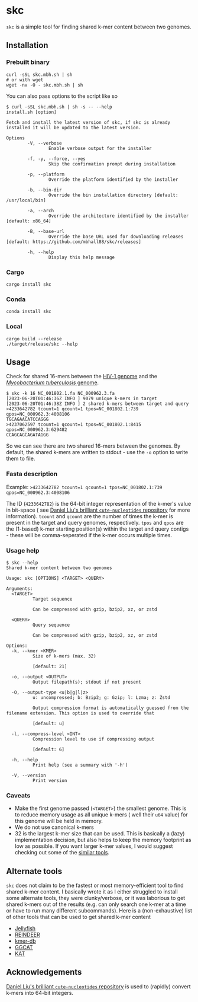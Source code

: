 # skc

`skc` is a simple tool for finding shared k-mer content between two genomes.

## Installation

### Prebuilt binary

```
curl -sSL skc.mbh.sh | sh
# or with wget
wget -nv -O - skc.mbh.sh | sh
```

You can also pass options to the script like so

```text
$ curl -sSL skc.mbh.sh | sh -s -- --help
install.sh [option]

Fetch and install the latest version of skc, if skc is already
installed it will be updated to the latest version.

Options
        -V, --verbose
                Enable verbose output for the installer

        -f, -y, --force, --yes
                Skip the confirmation prompt during installation

        -p, --platform
                Override the platform identified by the installer

        -b, --bin-dir
                Override the bin installation directory [default: /usr/local/bin]

        -a, --arch
                Override the architecture identified by the installer [default: x86_64]

        -B, --base-url
                Override the base URL used for downloading releases [default: https://github.com/mbhall88/skc/releases]

        -h, --help
                Display this help message

```

### Cargo

```text
cargo install skc
```

### Conda

```text
conda install skc
```

### Local

```text
cargo build --release
./target/release/skc --help
```

## Usage

Check for shared 16-mers between the [HIV-1 genome](https://www.ncbi.nlm.nih.gov/nuccore/NC_001802.1) and the [
*Mycobacterium tuberculosis* genome](https://www.ncbi.nlm.nih.gov/nuccore/NC_000962.3).

```text
$ skc -k 16 NC_001802.1.fa NC_000962.3.fa
[2023-06-20T01:46:36Z INFO ] 9079 unique k-mers in target
[2023-06-20T01:46:38Z INFO ] 2 shared k-mers between target and query
>4233642782 tcount=1 qcount=1 tpos=NC_001802.1:739 qpos=NC_000962.3:4008106
TGCAGAACATCCAGGG
>4237062597 tcount=1 qcount=1 tpos=NC_001802.1:8415 qpos=NC_000962.3:629482
CCAGCAGCAGATAGGG
```

So we can see there are two shared 16-mers between the genomes. By default, the shared k-mers are written to stdout -
use the `-o` option to write them to file.

### Fasta description

Example: `>4233642782 tcount=1 qcount=1 tpos=NC_001802.1:739 qpos=NC_000962.3:4008106`

The ID (`4233642782`) is the 64-bit integer representation of the k-mer's value in bit-space (
see [Daniel Liu's brilliant `cute-nucleotides` repository][cute] for more information). `tcount` and `qcount` are the
number of times the k-mer is present in the target and query genomes, respectively. `tpos` and `qpos` are the (1-based)
k-mer starting position(s) within the target and query contigs - these will be comma-seperated if the k-mer occurs
multiple times.

### Usage help

```text
$ skc --help
Shared k-mer content between two genomes

Usage: skc [OPTIONS] <TARGET> <QUERY>

Arguments:
  <TARGET>
          Target sequence

          Can be compressed with gzip, bzip2, xz, or zstd

  <QUERY>
          Query sequence

          Can be compressed with gzip, bzip2, xz, or zstd

Options:
  -k, --kmer <KMER>
          Size of k-mers (max. 32)

          [default: 21]

  -o, --output <OUTPUT>
          Output filepath(s); stdout if not present

  -O, --output-type <u|b|g|l|z>
          u: uncompressed; b: Bzip2; g: Gzip; l: Lzma; z: Zstd

          Output compression format is automatically guessed from the filename extension. This option is used to override that

          [default: u]

  -l, --compress-level <INT>
          Compression level to use if compressing output

          [default: 6]

  -h, --help
          Print help (see a summary with '-h')

  -V, --version
          Print version
```

### Caveats

- Make the first genome passed (`<TARGET>`) the smallest genome. This is to reduce memory usage as all unique k-mers (
  well their `u64` value) for this genome will be held in memory.
- We do not use canonical k-mers
- 32 is the largest k-mer size that can be used. This is basically a (lazy) implementation decision, but also helps to
  keep the memory footprint as low as possible. If you want larger k-mer values, I would suggest checking out some of
  the [similar tools](#alternate-tools).

## Alternate tools

`skc` does not claim to be the fastest or most memory-efficient tool to find shared k-mer content. I basically wrote it
as I either struggled to install some alternate tools, they were clunky/verbose, or it was laborious to get shared
k-mers out of the results (e.g. can only search one k-mer at a time or have to run many different subcommands). Here is
a (non-exhaustive) list of other tools that can be used to get shared k-mer content

- [Jellyfish](https://github.com/gmarcais/Jellyfish)
- [REINDEER](https://github.com/kamimrcht/REINDEER)
- [kmer-db](https://github.com/refresh-bio/kmer-db)
- [GGCAT](https://github.com/algbio/ggcat)
- [KAT](https://github.com/TGAC/KAT)

## Acknowledgements

[Daniel Liu's brilliant `cute-nucleotides` repository][cute] is used to (rapidly) convert k-mers into 64-bit integers.

[cute]: https://github.com/Daniel-Liu-c0deb0t/cute-nucleotides

